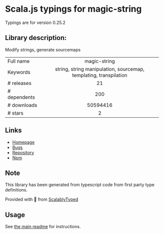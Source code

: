 
# Scala.js typings for magic-string

Typings are for version 0.25.2

## Library description:
Modify strings, generate sourcemaps

|                    |                 |
| ------------------ | :-------------: |
| Full name          | magic-string |
| Keywords           | string, string manipulation, sourcemap, templating, transpilation |
| # releases         | 21 |
| # dependents       | 200 |
| # downloads        | 50594416 |
| # stars            | 2 |

## Links
- [Homepage](https://github.com/rich-harris/magic-string#readme)
- [Bugs](https://github.com/rich-harris/magic-string/issues)
- [Repository](https://github.com/rich-harris/magic-string)
- [Npm](https://www.npmjs.com/package/magic-string)
    


## Note
This library has been generated from typescript code from first party type definitions.

Provided with :purple_heart: from [ScalablyTyped](https://github.com/oyvindberg/ScalablyTyped)

## Usage
See [the main readme](../../readme.md) for instructions.


